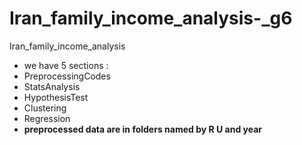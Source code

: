 # Iran_family_income_analysis-_g6
Iran_family_income_analysis 
* we have 5 sections : 
* PreprocessingCodes
* StatsAnalysis  
* HypothesisTest  
* Clustering 
* Regression
* **preprocessed data are in folders named by R U and year**

